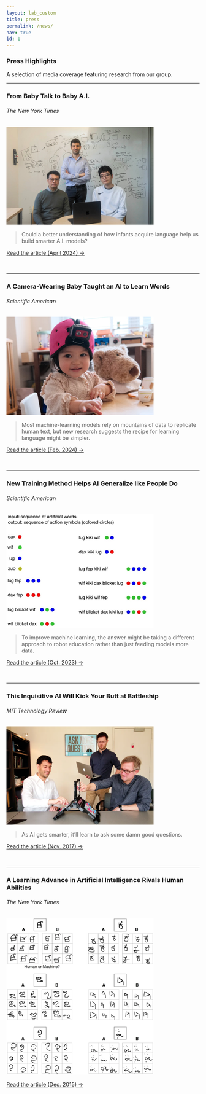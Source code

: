 ```yaml
---
layout: lab_custom
title: press
permalink: /news/
nav: true
id: 1
---
```


### __Press Highlights__

A selection of media coverage featuring research from our group.

---

### From Baby Talk to Baby A.I.
###### *The New York Times*

<img src="/images/media/nyt-baby-ai.webp" alt="From Baby Talk to Baby AI" style="width:4in;">

> Could a better understanding of how infants acquire language help us build smarter A.I. models?

[Read the article (April 2024) → ](https://www.nytimes.com/2024/04/30/science/ai-infants-language-learning.html)

<br>

---

### A Camera-Wearing Baby Taught an AI to Learn Words
###### *Scientific American*

<img src="/images/media/sciam-baby-camera.webp" alt="Camera-Wearing Baby AI" style="width:4in;">

> Most machine-learning models rely on mountains of data to replicate human text, but new research suggests the recipe for learning language might be simpler.

[Read the article (Feb. 2024) → ](https://www.scientificamerican.com/article/a-camera-wearing-baby-taught-an-ai-to-learn-words/)

<br>

---

### New Training Method Helps AI Generalize like People Do
###### *Scientific American*

<img src="/images/media/sciam-generalization.jpg" alt="AI Generalize Like People" style="width:4in;">

> To improve machine learning, the answer might be taking a different approach to robot education rather than just feeding models more data.

[Read the article (Oct. 2023) → ](https://www.scientificamerican.com/article/new-training-method-helps-ai-generalize-like-people-do/)

<br>

---

### This Inquisitive AI Will Kick Your Butt at Battleship
###### *MIT Technology Review*

<img src="/images/media/mitr-battleship.webp" alt="Battleship AI" style="width:4in;">

> As AI gets smarter, it’ll learn to ask some damn good questions.

[Read the article (Nov. 2017) → ](https://www.technologyreview.com/2017/11/20/147542/this-inquisitive-ai-will-kick-your-butt-at-battleship/)

<br>

---

### A Learning Advance in Artificial Intelligence Rivals Human Abilities
###### *The New York Times*

<img src="/images/media/nyt-learning-advance.webp" alt="Learning Advance AI" style="width:4in;">

[Read the article (Dec. 2015) → ](https://www.nytimes.com/2015/12/11/science/an-advance-in-artificial-intellig)

<br>
